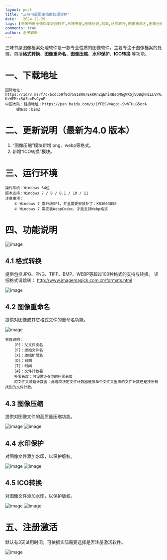 ```yaml
---
layout: post
title: "三味书屋图像档案处理软件"
date:   2024-12-29
tags: [三味书屋图像档案处理软件,三味书屋,图像处理,档案,格式转换,图像重命名,图像压缩,水印,ICO转换]
comments: true
author: 君子聆听
---
```


三味书屋图像档案处理软件是一款专业性质的图像软件，主要专注于图像档案的处理，包括**格式转换**、**图像重命名**、**图像压缩**、**水印保护**、**ICO转换**
等功能。

# 一、下载地址
    
	国际地址：https://1drv.ms/f/c/bcdc59f9d7581800/EkKRnZqEhiRBsqMGgWX5jVQBqkNiLLVPAJWK-KzWEMrxSA?e=EsQyoE
	中国大陆：链接地址：https://pan.baidu.com/s/1fFBSVvWpoj-SwhTHuG5orA 
		 提取码：bim2

# 二、更新说明（最新为4.0 版本）
    
1. “图像压缩”模块新增 png、webp等格式。
2. 新增“ICO转换”模块。


# 三、运行环境
    
	操作系统：Windows 64位
	版本支持：Windows 7 / 8 / 8.1 / 10 / 11
	注意事项：
		① Windows 7 需升级SP1，并且需要安装补丁：KB3063858
		② Windows 7 需安装WebpCodec，才能支持Webp格式


# 四、功能说明

![image](https://github.com/user-attachments/assets/1526b35b-c4ca-41ab-885f-bad8cb2f4f03)

## 4.1 格式转换
    
提供包括JPG、PNG、TIFF、BMP、WEBP等超过100种格式的支持与转换。
详细格式请跳转： http://www.imagemagick.com.cn/formats.html

![image](https://github.com/user-attachments/assets/2a1e99fc-17fc-488b-8323-f4b2ce29d413)

## 4.2 图像重命名
    
提供对图像或其它格式文件的重命名功能。

![image](https://github.com/user-attachments/assets/aaf58fbe-cb9d-4dd5-96ce-c70ad16c93a3)

	参数说明：
		[P]：父文件夹名
		[F]：原始文件名
		[X]：原始扩展名
		[D]：日期
		[T]：时间
		[#]：文件计数器
		补零长度：可设置3~8位的补零长度
		跨文件夹顺延计数器：此选项决定文件计数器是按单个文件夹里面的文件计数还是按所有找到的文件计数。


## 4.3 图像压缩
    
提供对图像文件的高质量压缩功能。

![image](https://github.com/user-attachments/assets/68f7076f-6a71-4074-850f-4680324e33e4)
![image](https://github.com/user-attachments/assets/d42095cf-817c-44de-8d87-fdb4cc8f2230)


## 4.4 水印保护
    
对图像文件添加水印，以保护版权。

![image](https://github.com/user-attachments/assets/cb78a622-2715-4955-a9e7-bba0f5fb89a0)
![image](https://github.com/user-attachments/assets/434f36e9-d873-49f9-8aa0-bfe16ce6f826)

## 4.5 ICO转换
    
对图像文件添加水印，以保护版权。

![image](https://github.com/user-attachments/assets/7c819b06-aad1-4c9e-bbce-e1b7844e9edd)
![image](https://github.com/user-attachments/assets/5903d55b-ac8a-41ee-9a4f-0f793b9b08cc)

# 五、注册激活

默认有3天试用时间，可依据实际需要选择是否注册激活软件。

![image](https://github.com/user-attachments/assets/326472e4-5455-48ee-b887-0c008badbff9)

